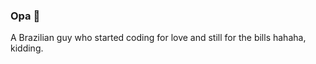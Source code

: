 ### Opa 👋

<!--
**VictorDiasO/VictorDiasO** is a ✨ _special_ ✨ repository because its `README.md` (this file) appears on your GitHub profile.

Here are some ideas to get you started:
-->

A Brazilian guy who started coding for love and still for the bills hahaha, kidding.

